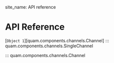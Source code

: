 site_name: API reference

# API Reference

[`Object 1`][quam.components.channels.Channel]
::: quam.components.channels.SingleChannel

::: quam.components.channels.Channel